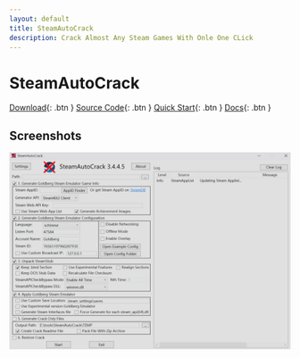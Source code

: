 ```yaml
---
layout: default
title: SteamAutoCrack
description: Crack Almost Any Steam Games With Onle One CLick
---
```


# SteamAutoCrack

[Download](https://github.com/SteamAutoCracks/Steam-auto-crack/releases/latest){: .btn }
[Source Code](https://github.com/YourUsername/SteamAutoCrack){: .btn }
[Quick Start](/docs/quickstart/){: .btn }
[Docs](/docs/){: .btn }


## Screenshots

[![Screenshot](/assets/img/Screenshot.png)](/assets/img/Screenshot.png)

